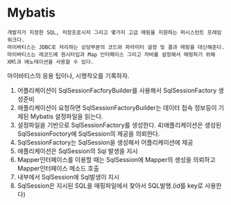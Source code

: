# Mybatis
    개발자가 지정한 SQL, 저장프로시저 그리고 몇가지 고급 매핑을 지원하는 퍼시스턴트 프레임워크다.
    마이바티스는 JDBC로 처리하는 상당부분의 코드와 파라미터 설정 및 결과 매핑을 대신해준다.
    마이바티스는 레코드에 원시타입과 Map 인터페이스 그리고 자바를 설정해서 매핑하기 위해 XMl과 애노테이션을 사용할 수 있다.

마이바티스의 응용 팁이나, 시행착오를 기록하자.



1) 어플리케이션이 SqlSessionFacforyBuilder를 사용해서 SqlSessionFactory 생성준비
2) 애플리케이션이 요청하면 SqlSessionFactoryBuilder는 데이터 접속 정보등이 기제된 Mybatis 설정파일을 읽는다.
3) 설정파일을 기반으로 SqlSessionFactory를 생성한다.
4)애플리케이션은 생성된 SqlSessionFoctory에 SqlSession의 제공을 의뢰한다.
5) SqlSessionFactory는 SqlSession을 생성해서 어플리케이션에 제공
6) 애플리케이션은 SqlSession의 Sql 발생을 지시
7) Mapper인터페이스를 이용할 때는 SqlSession에 Mapper의 생성을 의뢰하고 Mapper인터페이스 메소드 호출
8) 내부에서 SqlSession에 Sql발생이 지시
9) SqlSession은 지시된 SQL을 매핑파일에서 찾아서 SQL발행.(id를 key로 사용한다)
